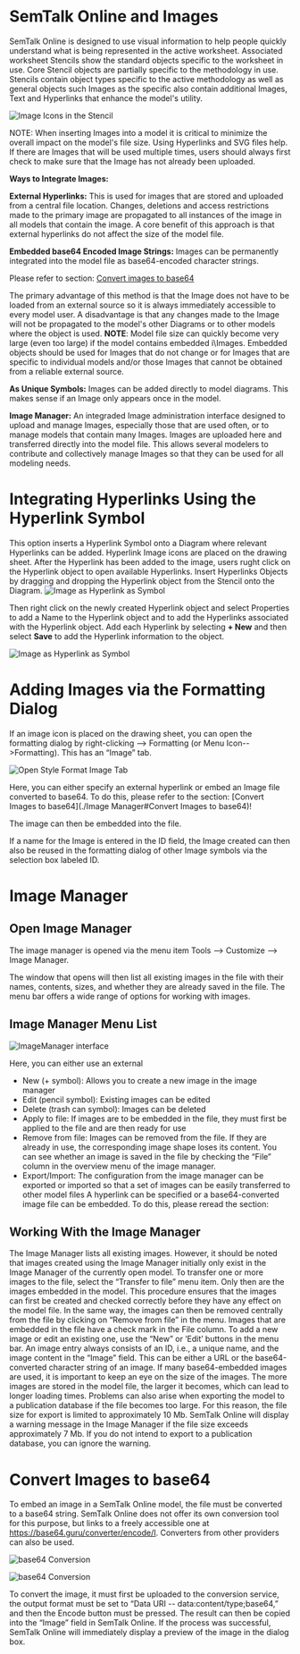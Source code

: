 # SemTalk Online and Images

SemTalk Online is designed to use visual information to help people quickly understand what is being represented in the active worksheet. Associated worksheet Stencils show the standard objects specific to the worksheet in use. Core Stencil objects are partially specific to the methodology in use. Stencils contain object types specific to the active methodology as well as general objects such Images as the specific also contain additional Images, Text and Hyperlinks  that enhance the model's utility. 

![Image Icons in the Stencil](./images/Stencil1.png)

NOTE: When inserting Images into a model it is critical to minimize the overall impact on the model's file size. Using Hyperlinks and SVG files help. If there are Images that will be used multiple times, users should always first check to make sure that the Image has not already been uploaded. 

**Ways to Integrate Images:**

**External Hyperlinks:** This is used for images that are stored and uploaded from a central file location. Changes, deletions and access restrictions made to the primary image are propagated to all instances of the image in all models that contain the image. A core benefit of this approach is that external hyperlinks do not affect the size of the model file.

**Embedded base64 Encoded Image Strings:** Images can be permanently integrated into the model file as base64-encoded character strings. 

Please refer to section: 
[Convert images to base64](https://github.com/SemTalkOnline/SemTalkOnline/wiki/image-manager#convert-images-to-base64)


The primary advantage of this method is that the Image does not have to be loaded from an external source so it is always immediately accessible to every model user. A disadvantage is that any changes made to the Image will not be propagated to the model's other Diagrams or to other models where the object is used. 
**NOTE**: Model file size can quickly become very large (even too large) if the model contains embedded i\Images. Embedded objects should be used for Images that do not change or for Images that are specific to individual models and/or those Images that cannot be obtained from a reliable external source.

**As Unique Symbols:** Images can be added directly to model diagrams. This makes sense if an Image only appears once in the model. 

**Image Manager:** An integraded Image administration interface designed to upload and manage Images, especially those that are used often, or to manage models that contain many Images. Images are uploaded here and transferred directly into the model file. This allows several modelers to contribute and collectively manage Images so that they can be used for all modeling needs. 

# Integrating Hyperlinks Using the Hyperlink Symbol

This option inserts a Hyperlink Symbol onto a Diagram where relevant Hyperlinks can be added.
Hyperlink Image icons are placed on the drawing sheet. After the Hyperlink has been added to the image, users rught click on the Hyperlink object to open available Hyperlinks. 
Insert Hyperlinks Objects by dragging  and dropping the Hyperlink object from the Stencil onto the Diagram. 
![Image as Hyperlink as Symbol](./images/HyperlinkObject1b.png)

Then right click on the newly created Hyperlink object and select Properties to add a Name to the Hyperlink object and to add the Hyperlinks associated with the Hyperlink object. Add each Hyperlink by selecting **+ New** and then select **Save** to add the Hyperlink information to the object. 

![Image as Hyperlink as Symbol](./images/HyperlinkObject1a.png)


# Adding Images via the Formatting Dialog

If an image icon is placed on the drawing sheet, you can open the formatting dialog by right-clicking --> Formatting (or Menu Icon-->Formatting). This has an “Image” tab.

![Open Style Format Image Tab](./images/StyleShapeDialog.PNG)

Here, you can either specify an external hyperlink or embed an Image file converted to base64. To do this, please refer to the section: [Convert Images to base64](./Image Manager#Convert Images to base64)!

The image can then be embedded into the file.

If a name for the Image is entered in the ID field, the Image created can then also be reused in the formatting dialog of other Image symbols via the selection box labeled ID.


# Image Manager

## Open Image Manager

The image manager is opened via the menu item Tools --> Customize --> Image Manager.

The window that opens will then list all existing images in the file with their names, contents, sizes, and whether they are already saved in the file.
The menu bar offers a wide range of options for working with images.

## Image Manager Menu List

![ImageManager interface](./images/ToolsCustomizeImageManager.png)

Here, you can either use an external 
* New (+ symbol): Allows you to create a new image in the image manager
* Edit (pencil symbol): Existing images can be edited
* Delete (trash can symbol): Images can be deleted
* Apply to file: If images are to be embedded in the file, they must first be applied to the file and are then ready for use
* Remove from file: Images can be removed from the file. If they are already in use, the corresponding image shape loses its content. You can see whether an image is saved in the file by checking the “File” column in the overview menu of the image manager.
* Export/Import: The configuration from the image manager can be exported or imported so that a set of images can be easily transferred to other model files
A hyperlink can be specified or a base64-converted image file can be embedded. To do this, please reread the section:

## Working With the Image Manager

The Image Manager lists all existing images. However, it should be noted that images created using the Image Manager initially only exist in the Image Manager of the currently open model. To transfer one or more images to the file, select the “Transfer to file” menu item. Only then are the images embedded in the model. This procedure ensures that the images can first be created and checked correctly before they have any effect on the model file. In the same way, the images can then be removed centrally from the file by clicking on “Remove from file” in the menu.
Images that are embedded in the file have a check mark in the File column.
To add a new image or edit an existing one, use the “New” or ‘Edit’ buttons in the menu bar. An image entry always consists of an ID, i.e., a unique name, and the image content in the “Image” field. This can be either a URL or the base64-converted character string of an image.
If many base64-embedded images are used, it is important to keep an eye on the size of the images. The more images are stored in the model file, the larger it becomes, which can lead to longer loading times. Problems can also arise when exporting the model to a publication database if the file becomes too large. For this reason, the file size for export is limited to approximately 10 Mb. SemTalk Online will display a warning message in the Image Manager if the file size exceeds approximately 7 Mb. If you do not intend to export to a publication database, you can ignore the warning.

# Convert Images to base64

To embed an image in a SemTalk Online model, the file must be converted to a base64 string.
SemTalk Online does not offer its own conversion tool for this purpose, but links to a freely accessible one at https://base64.guru/converter/encode/I. Converters from other providers can also be used.

![base64 Conversion](./images/ImageManagerBase64.png)

![base64 Conversion](./images/ImageManager3.png)

To convert the image, it must first be uploaded to the conversion service, the output format must be set to “Data URI -- data:content/type;base64,” and then the Encode button must be pressed.
The result can then be copied into the “Image” field in SemTalk Online. If the process was successful, SemTalk Online will immediately display a preview of the image in the dialog box.





